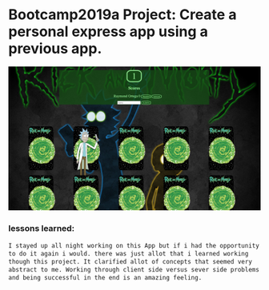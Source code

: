 # Bootcamp2019a Project: Create a personal express app using a previous app.

![alt tag](/public/homePage.png)

### lessons learned:
```
I stayed up all night working on this App but if i had the opportunity to do it again i would. there was just allot that i learned working though this project. It clarified allot of concepts that seemed very abstract to me. Working through client side versus sever side problems and being successful in the end is an amazing feeling. 
```
